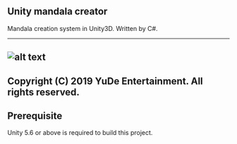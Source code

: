 
## Unity mandala creator

Mandala creation system in Unity3D. Written by C#.

---
![alt text](https://i.ibb.co/D7MXVdL/Ekran-Al-nt-s.png)
---
Copyright (C) 2019 YuDe Entertainment. All rights reserved.
---
## Prerequisite
Unity 5.6 or above is required to build this project. 
